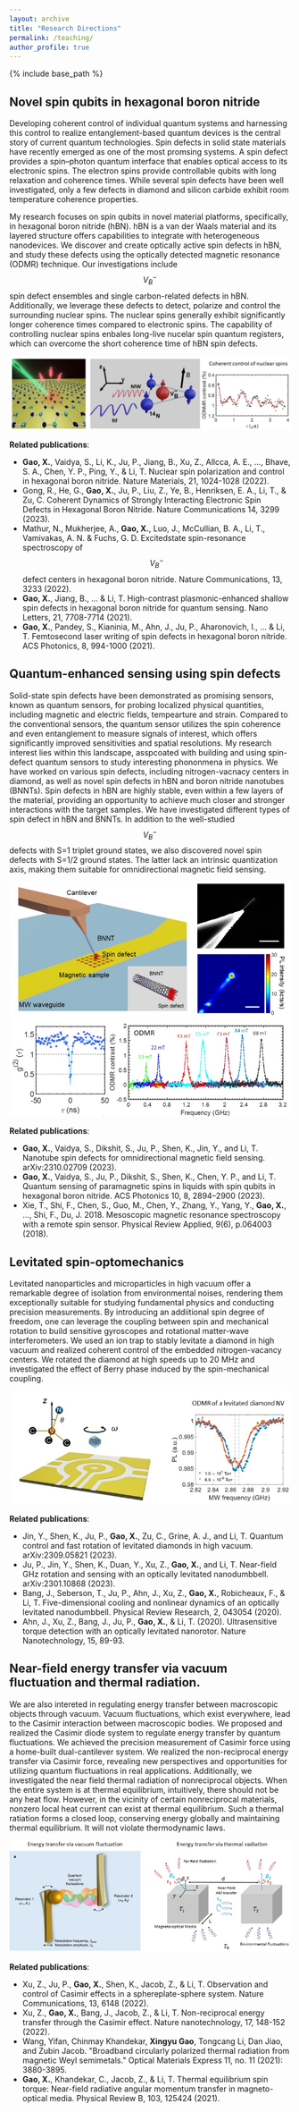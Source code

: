 ```yaml
---
layout: archive
title: "Research Directions"
permalink: /teaching/
author_profile: true
---
```


{% include base_path %}



## Novel spin qubits in hexagonal boron nitride
Developing coherent control of individual quantum systems and harnessing this control to realize entanglement-based quantum devices is the central story of current quantum technologies.  Spin defects in solid state materials have recently emerged as one of the most promsing systems. A spin defect provides a spin–photon quantum interface that enables optical access to its electronic spins. The electron spins provide controllable qubits with long relaxation and coherence times.  While several spin defects have been well investigated, only a few defects in diamond and silicon carbide exhibit room temperature coherence properties.  

My research focuses on spin qubits in novel material platforms, specifically, in hexagonal boron nitride (hBN). hBN is a van der Waals material and its layered structure offers capabilities to integrate with heterogeneous nanodevices. We discover and create optically active spin defects in hBN, and study these defects using the optically detected magnetic resonance (ODMR) technique. Our investigations include $$V_B^-$$ spin defect ensembles and single carbon-related defects in hBN. Additionally, we leverage these defects to detect, polarize and control the surrounding nuclear spins. The nuclear spins generally exhibit significantly longer coherence times compared to electronic spins.  The capability of controlling nuclear spins enbales long-live nucelar spin quantum registers, which can overcome the short coherence time of hBN spin defects.

![ ](../Figures/research/illustration_hBNdefects-old.jpg "hBN_illustration")

__Related publications__:
* __Gao, X.__, Vaidya, S., Li, K., Ju, P., Jiang, B., Xu, Z., Allcca, A. E., ..., Bhave, S. A., Chen, Y. P., Ping, Y., & Li, T. Nuclear spin polarization and control in hexagonal boron nitride. Nature Materials, 21, 1024-1028 (2022).
* Gong, R., He, G., __Gao, X.__, Ju, P., Liu, Z., Ye, B., Henriksen, E. A., Li, T., & Zu, C. Coherent Dynamics of Strongly Interacting Electronic Spin Defects in Hexagonal Boron Nitride. Nature Communications 14, 3299 (2023).
* Mathur, N., Mukherjee, A., __Gao, X.__, Luo, J., McCullian, B. A., Li, T., Vamivakas, A. N. & Fuchs, G. D. Excitedstate spin-resonance spectroscopy of $$V_B^-$$ defect centers in hexagonal boron nitride. Nature Communications, 13, 3233 (2022).
* __Gao, X.__, Jiang, B., ... & Li, T. High-contrast plasmonic-enhanced shallow spin defects in hexagonal boron nitride for quantum sensing. Nano Letters, 21, 7708-7714 (2021).
* __Gao, X.__, Pandey, S., Kianinia, M., Ahn, J., Ju, P., Aharonovich, I., ... & Li, T. Femtosecond laser writing of spin defects in hexagonal boron nitride. ACS Photonics, 8, 994-1000 (2021).

## Quantum-enhanced sensing using spin defects
Solid-state spin defects have been demonstrated as promising sensors, known as quantum sensors, for probing localized physical quantities, including magnetic and electric fields, tempearture and strain. Compared to the conventional sensors, the quantum sensor utilizes the spin coherence and even entanglement to measure signals of interest, which offers significantly improved sensitivities and spatial resolutions.  My research interest lies within this landscape, asspcoated with building and using spin-defect quantum sensors to study interesting phononmena in physics. We have worked on various spin defects, including nitrogen-vacnacy centers in diamond, as well as novel spin defects in hBN and boron nitride nanotubes (BNNTs). Spin defects in hBN are highly stable, even within a few layers of the material, providing an opportunity to achieve much closer and stronger interactions with the target samples. We have investigated different types of spin defect in hBN and BNNTs. In addition to the well-studied $$V_B^-$$ defects with S=1 triplet ground states, we also discovered novel spin defects with S=1/2 ground states. The latter lack an intrinsic quantization axis, making them suitable for omnidirectional magnetic field sensing. 

![ ](../Figures/research/BNNT_AFM.jpg "sensing")

__Related publications__:
* __Gao, X.__, Vaidya, S., Dikshit, S., Ju, P., Shen, K., Jin, Y., and Li, T. Nanotube spin defects for omnidirectional magnetic field sensing. arXiv:2310.02709 (2023).
* __Gao, X.__, Vaidya, S., Ju, P., Dikshit, S., Shen, K., Chen, Y. P., and Li, T. Quantum sensing of paramagnetic spins in liquids with spin qubits in hexagonal boron nitride. ACS Photonics 10, 8, 2894–2900 (2023).
* Xie, T., Shi, F., Chen, S., Guo, M., Chen, Y., Zhang, Y., Yang, Y., __Gao, X.__, ..., Shi, F., Du, J. 2018. Mesoscopic magnetic resonance spectroscopy with a remote spin sensor. Physical Review Applied, 9(6), p.064003 (2018).


## Levitated spin-optomechanics
Levitated nanoparticles and microparticles in high vacuum offer a remarkable degree of isolation from environmental noises, rendering them exceptionally suitable for studying fundamental physics and conducting precision measurements. By introducing an addiitional spin degree of freedom, one can leverage the coupling between spin and mechanical rotation to build sensitive gyroscopes and rotational matter-wave interferometers. We used an ion trap to stably levitate a diamond in high vacuum and realized coherent control of the embedded nitrogen-vacancy centers. We rotated the diamond at high speeds up to 20 MHz and investigated the effect of Berry phase induced by the spin-mechanical coupling. 

![ ](../Figures/research/Levitation.jpg "energyTransfer")

__Related publications__:
* Jin, Y., Shen, K., Ju, P., __Gao, X.__, Zu, C., Grine, A. J., and Li, T. Quantum control and fast rotation of levitated diamonds in high vacuum. arXiv:2309.05821 (2023).
* Ju, P., Jin, Y., Shen, K., Duan, Y., Xu, Z., __Gao, X.__, and Li, T. Near-field GHz rotation and sensing with an optically levitated nanodumbbell. arXiv:2301.10868 (2023).
* Bang, J., Seberson, T., Ju, P., Ahn, J., Xu, Z., __Gao, X.__, Robicheaux, F., & Li, T. Five-dimensional cooling and nonlinear dynamics of an optically levitated nanodumbbell. Physical Review Research, 2, 043054 (2020).
* Ahn, J., Xu, Z., Bang, J., Ju, P., __Gao, X.__, & Li, T. (2020). Ultrasensitive torque detection with an optically levitated nanorotor. Nature Nanotechnology, 15, 89-93.


## Near-field energy transfer via vacuum fluctuation and thermal radiation.
We are also intereted in regulating energy transfer between macroscopic objects through vacuum. Vacuum fluctuations, which exist everywhere, lead to the Casimir interaction between macroscopic bodies. We proposed and realized the Casimir diode system to regulate energy transfer by quantum fluctuations. We achieved the precision measurement of Casimir force using a home-built dual-cantilever system. We realized the non-reciprocal energy transfer via Casimir force, revealing new perspectives and opportunities for utilizing quantum fluctuations in real applications. Additionally, we investigated the near field thermal radiation of nonreciprocal objects. When the entire system is at thermal equilibrium, intuitively, there should not be any heat flow. However, in the vicinity of certain nonreciprocal materials, nonzero local heat current can exist at thermal equilibrium. Such a thermal ratiation forms a closed loop, conserving energy globally and maintaining thermal equilibrium. It will not violate thermodynamic laws. 

![ ](../Figures/research/Energytransfer.jpg "energyTransfer")

__Related publications__:
* Xu, Z., Ju, P., __Gao, X.__, Shen, K., Jacob, Z., & Li, T. Observation and control of Casimir effects in a sphereplate-sphere system. Nature Communications, 13, 6148 (2022).
* Xu, Z., __Gao, X.__, Bang, J., Jacob, Z., & Li, T. Non-reciprocal energy transfer through the Casimir effect. Nature nanotechnology, 17, 148-152 (2022).
* Wang, Yifan, Chinmay Khandekar, __Xingyu Gao__, Tongcang Li, Dan Jiao, and Zubin Jacob. "Broadband circularly polarized thermal radiation from magnetic Weyl semimetals." Optical Materials Express 11, no. 11 (2021): 3880-3895.
* __Gao, X.__, Khandekar, C., Jacob, Z., & Li, T. Thermal equilibrium spin torque: Near-field radiative angular momentum transfer in magneto-optical media. Physical Review B, 103, 125424 (2021).
